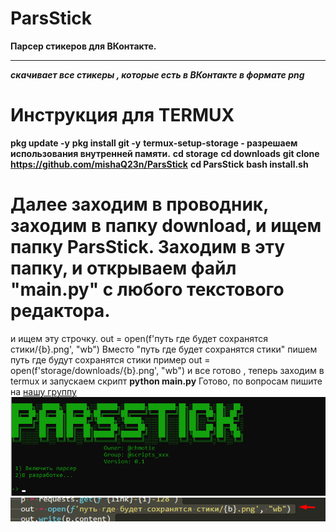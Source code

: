 # ParsStick
**Парсер стикеров для ВКонтакте.**
***
***скачивает все стикеры , которые есть в ВКонтакте в формате png***
# Инструкция для TERMUX
**pkg update -y**
**pkg install git -y**
**termux-setup-storage - разрешаем использования внутренней памяти.**
**cd storage**
**cd downloads**
**git clone https://github.com/mishaQ23n/ParsStick**
**cd ParsStick**
**bash install.sh**
# Далее заходим в проводник, заходим в папку download, и ищем папку ParsStick. Заходим  в эту папку, и открываем файл "main.py" с любого текстового редактора. 
и ищем эту строчку. out = open(f'путь где будет сохранятся стики/{b}.png', "wb") Вместо "путь где будет сохранятся стики" пишем путь где будут сохранятся стики пример out = open(f'storage/downloads/{b}.png', "wb") и все готово , теперь заходим в termux и запускаем скрипт
**python main.py**
Готово, по вопросам пишите на [нашу группу](https://vk.com/scripts_xxx)
![alt text](Screenshot_21.png "Cкрины cкрипта.")
![alt text](Screenshot_20.png "Cкрины той строчки.")
